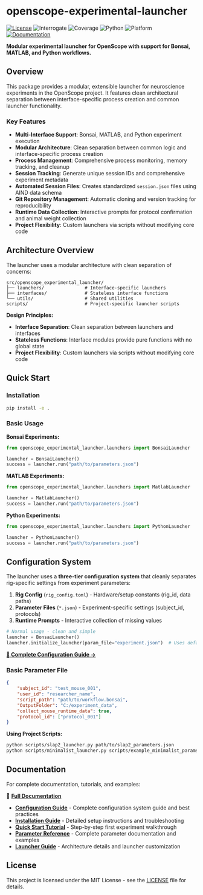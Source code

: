 # openscope-experimental-launcher

[![License](https://img.shields.io/badge/license-MIT-brightgreen)](LICENSE)
![Interrogate](https://img.shields.io/badge/interrogate-100.0%25-brightgreen)
![Coverage](https://img.shields.io/badge/coverage-61%25-orange?logo=codecov)
![Python](https://img.shields.io/badge/python->=3.8-blue?logo=python)
![Platform](https://img.shields.io/badge/platform-Windows-blue?logo=windows)
[![Documentation](https://img.shields.io/badge/docs-latest-blue?logo=gitbook)](https://allenneuraldynamics.github.io/openscope-experimental-launcher/)

**Modular experimental launcher for OpenScope with support for Bonsai, MATLAB, and Python workflows.**

## Overview

This package provides a modular, extensible launcher for neuroscience experiments in the OpenScope project. It features clean architectural separation between interface-specific process creation and common launcher functionality.

### Key Features

- **Multi-Interface Support**: Bonsai, MATLAB, and Python experiment execution
- **Modular Architecture**: Clean separation between common logic and interface-specific process creation
- **Process Management**: Comprehensive process monitoring, memory tracking, and cleanup
- **Session Tracking**: Generate unique session IDs and comprehensive experiment metadata
- **Automated Session Files**: Creates standardized `session.json` files using AIND data schema
- **Git Repository Management**: Automatic cloning and version tracking for reproducibility
- **Runtime Data Collection**: Interactive prompts for protocol confirmation and animal weight collection
- **Project Flexibility**: Custom launchers via scripts without modifying core code

## Architecture Overview

The launcher uses a modular architecture with clean separation of concerns:

```
src/openscope_experimental_launcher/
├── launchers/               # Interface-specific launchers
├── interfaces/              # Stateless interface functions  
└── utils/                   # Shared utilities
scripts/                     # Project-specific launcher scripts
```

**Design Principles:**
- **Interface Separation**: Clean separation between launchers and interfaces
- **Stateless Functions**: Interface modules provide pure functions with no global state
- **Project Flexibility**: Custom launchers via scripts without modifying core code

## Quick Start

### Installation
```bash
pip install -e .
```

### Basic Usage

**Bonsai Experiments:**
```python
from openscope_experimental_launcher.launchers import BonsaiLauncher

launcher = BonsaiLauncher()
success = launcher.run("path/to/parameters.json")
```

**MATLAB Experiments:**
```python
from openscope_experimental_launcher.launchers import MatlabLauncher

launcher = MatlabLauncher()
success = launcher.run("path/to/parameters.json")
```

**Python Experiments:**
```python
from openscope_experimental_launcher.launchers import PythonLauncher

launcher = PythonLauncher()
success = launcher.run("path/to/parameters.json")
```

## Configuration System

The launcher uses a **three-tier configuration system** that cleanly separates rig-specific settings from experiment parameters:

1. **Rig Config** (`rig_config.toml`) - Hardware/setup constants (rig_id, data paths)
2. **Parameter Files** (`*.json`) - Experiment-specific settings (subject_id, protocols)  
3. **Runtime Prompts** - Interactive collection of missing values

```python
# Normal usage - clean and simple
launcher = BonsaiLauncher()
launcher.initialize_launcher(param_file="experiment.json")  # Uses default rig config
```

**[📖 Complete Configuration Guide →](docs/configuration-guide.md)**

### Basic Parameter File
```json
{
    "subject_id": "test_mouse_001",
    "user_id": "researcher_name", 
    "script_path": "path/to/workflow.bonsai",
    "OutputFolder": "C:/experiment_data",
    "collect_mouse_runtime_data": true,
    "protocol_id": ["protocol_001"]
}
```

**Using Project Scripts:**
```bash
python scripts/slap2_launcher.py path/to/slap2_parameters.json
python scripts/minimalist_launcher.py scripts/example_minimalist_params.json
```

## Documentation

For complete documentation, tutorials, and examples:

📖 **[Full Documentation](https://allenneuraldynamics.github.io/openscope-experimental-launcher/)**

- **[Configuration Guide](docs/configuration-guide.md)** - Complete configuration system guide and best practices
- **[Installation Guide](docs/source/installation.rst)** - Detailed setup instructions and troubleshooting
- **[Quick Start Tutorial](docs/source/quickstart.rst)** - Step-by-step first experiment walkthrough  
- **[Parameter Reference](docs/source/parameter_files.rst)** - Complete parameter documentation and examples
- **[Launcher Guide](docs/source/rig_launchers.rst)** - Architecture details and launcher customization

## License

This project is licensed under the MIT License - see the [LICENSE](LICENSE) file for details.
